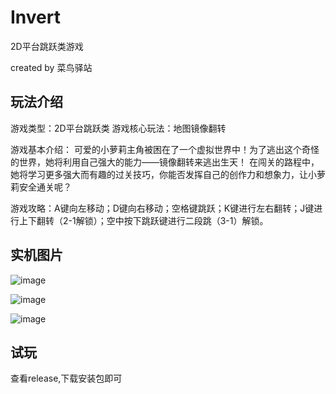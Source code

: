 # Invert

2D平台跳跃类游戏

created by 菜鸟驿站

## 玩法介绍

游戏类型：2D平台跳跃类
游戏核心玩法：地图镜像翻转

游戏基本介绍：
可爱的小萝莉主角被困在了一个虚拟世界中！为了逃出这个奇怪的世界，她将利用自己强大的能力——镜像翻转来逃出生天！
在闯关的路程中，她将学习更多强大而有趣的过关技巧，你能否发挥自己的创作力和想象力，让小萝莉安全通关呢？

游戏攻略：A键向左移动；D键向右移动；空格键跳跃；K键进行左右翻转；J键进行上下翻转（2-1解锁）；空中按下跳跃键进行二段跳（3-1）解锁。

## 实机图片

![image](https://github.com/user-attachments/assets/2dd2a756-b040-44a9-9399-71c2eae26073)

![image](https://github.com/user-attachments/assets/1f3bd942-2638-405d-97e9-d731f8c83ca2)

![image](https://github.com/user-attachments/assets/0fa5f27e-3ae2-43cd-8219-ef3aa58bf392)

## 试玩

查看release,下载安装包即可
